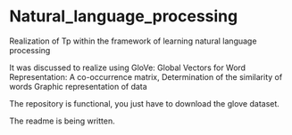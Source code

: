 # Natural_language_processing
Realization of Tp within the framework of learning natural language processing

It was discussed to realize using GloVe: Global Vectors for Word Representation:
A co-occurrence matrix,
Determination of the similarity of words
Graphic representation of data

The repository is functional, you just have to download the glove dataset.

The readme is being written.
